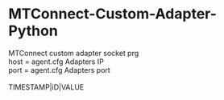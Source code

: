 # MTConnect-Custom-Adapter-Python
MTConnect custom adapter socket prg
<br/>
host =  agent.cfg  Adapters IP <br/>
port = agent.cfg Adapters port<br/>
<br/>
TIMESTAMP|iD|VALUE<br/>
